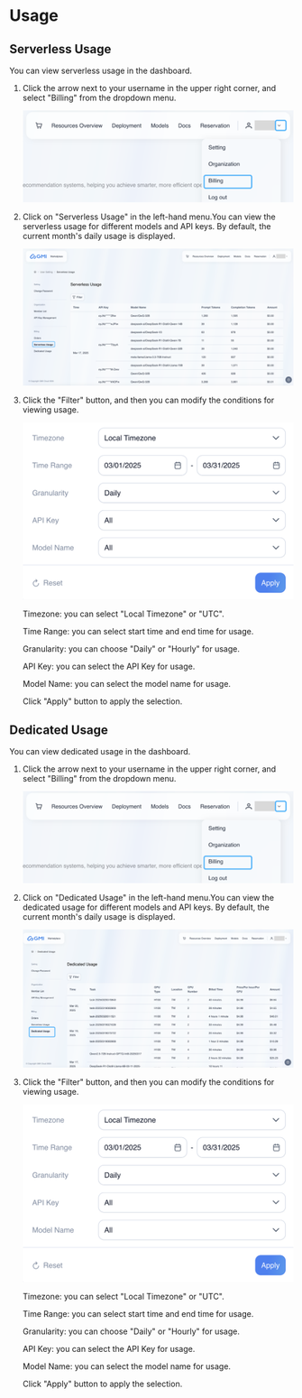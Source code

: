 # Usage
## Serverless Usage 
You can view serverless usage in the dashboard.

1. Click the arrow next to your username in the upper right corner, and select "Billing" from the dropdown menu.

   ![image-20250319152056011](/assets/image-20250319152056011.png)

2. Click on "Serverless Usage" in the left-hand menu.You can view the serverless usage for different models and API keys. By default, the current month's daily usage is displayed.

   ![image-20250319152304826](/assets/image-20250319152304826.png)

3. Click the "Filter" button, and then you can modify the conditions for viewing usage.

   <img src="/assets/image-20250319154643712.png" alt="image-20250319154643712" style="zoom:50%;" />

   Timezone: you can select "Local Timezone" or "UTC".

   Time Range: you can select start time and end time for usage.

   Granularity: you can choose "Daily" or "Hourly" for usage.

   API Key: you can select  the API Key for usage.

   Model Name: you can select the model name for usage.

   Click "Apply" button to apply the selection. 

## Dedicated Usage 
You can view dedicated usage in the dashboard.

1. Click the arrow next to your username in the upper right corner, and select "Billing" from the dropdown menu.

   ![image-20250319152056011](/assets/image-20250319152056011.png)

2. Click on "Dedicated Usage" in the left-hand menu.You can view the dedicated usage for different models and API keys. By default, the current month's daily usage is displayed.

   ![image-20250320164156202](/assets/image-20250320164156202.png)

3. Click the "Filter" button, and then you can modify the conditions for viewing usage.

   <img src="/assets/image-20250319154643712.png" alt="image-20250319154643712" style="zoom:50%;" />

   Timezone: you can select "Local Timezone" or "UTC".

   Time Range: you can select start time and end time for usage.

   Granularity: you can choose "Daily" or "Hourly" for usage.

   API Key: you can select  the API Key for usage.

   Model Name: you can select the model name for usage.

   Click "Apply" button to apply the selection. 

   

   